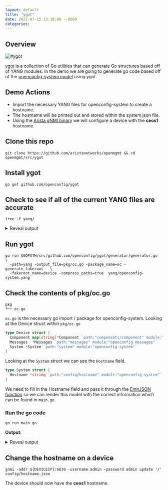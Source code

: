 ```yaml
---
layout: default
title: "ygot"
date: 2021-07-15 13:10:00 --0600
categories:
---
```


## Overview

![#ygot](images/ygot.png?raw=true)

[ygot](https://github.com/openconfig/ygot) is a collection of Go utilities that can generate Go structures based off of
YANG modules. In the demo we are going to generate go code based off of the [openconfig-system
model](https://github.com/openconfig/public/blob/master/release/models/system/openconfig-system.yang) using ygot.

## Demo Actions

- Import the necessary YANG files for openconfig-system to create a hostname.
- The hostname will be printed out and stored within the system.json file.
- Using the [Arista gNMI binary](https://github.com/aristanetworks/goarista/tree/master/cmd/gnmi) we will configure a
  device with the **ceos1** hostname.

## Clone this repo

```shell
git clone https://github.com/aristanetworks/openmgmt && cd openmgmt/src/ygot
```

## Install ygot

```shell
go get github.com/openconfig/ygot
```

## Check to see if all of the current YANG files are accurate

```shell
tree -f yang/
```

<details><summary> Reveal output</summary>
<p>

```text
├── yang/openconfig-aaa-radius.yang
├── yang/openconfig-aaa-tacacs.yang
├── yang/openconfig-aaa-types.yang
├── yang/openconfig-aaa.yang
├── yang/openconfig-alarms.yang
├── yang/openconfig-alarm-types.yang
├── yang/openconfig-extensions.yang
├── yang/openconfig-inet-types.yang
├── yang/openconfig-license.yang
├── yang/openconfig-messages.yang
├── yang/openconfig-platform-types.yang
├── yang/openconfig-platform.yang
├── yang/openconfig-procmon.yang
├── yang/openconfig-system-logging.yang
├── yang/openconfig-system-management.yang
├── yang/openconfig-system-terminal.yang
├── yang/openconfig-system.yang
├── yang/openconfig-types.yang
└── yang/openconfig-yang-types.yang
```

</p>
</details>

## Run ygot

```shell
go run $GOPATH/src/github.com/openconfig/ygot/generator/generator.go      \
  -path=yang -output_file=pkg/oc.go -package_name=oc -generate_fakeroot   \
  -fakeroot_name=device -compress_paths=true  yang/openconfig-system.yang
```

## Check the contents of pkg/oc.go

```text
pkg
└── oc.go
```

`oc.go` is the necessary go import / package for openconfig-system. Looking at the Device struct within `pkg/oc.go`

```go
type Device struct {
  Component map[string]*Component `path:"components/component" module:"openconfig-platform"`
  Messages  *Messages `path:"messages" module:"openconfig-messages"`
  System *System `path:"system" module:"openconfig-system"`
}
```

Looking at the `System` struct we can see the `Hostname` field.

```go
type System struct {
  Hostname *string `path:"config/hostname" module:"openconfig-system"`
}
```

We need to fill in the Hostname field and pass it through the [EmitJSON
function](https://pkg.go.dev/github.com/openconfig/ygot/ygot#EmitJSON) so we can render this model with the correct
information which can be found in `main.go`.

### Run the go code

```shell
go run main.go
```

**Output:**
<details><summary>Reveal output</summary>
<p>

```javascript
{
  "openconfig-system:system": {
    "config": {
      "hostname": "ceos1"
    }
  }
}
```

The output is also within `config/hostname.json` which is the same as the printed version.

</p>
</details>

## Change the hostname on a device

```shell
gnmi -addr ${DEVICEIP}:6030 -username admin -password admin update '/' config/hostname.json
```

The device should now have the **ceos1** hostname.

